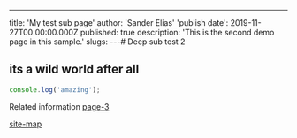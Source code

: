 ---
title: 'My test sub page'
author: 'Sander Elias'
'publish date': 2019-11-27T00:00:00.000Z
published: true
description: 'This is the second demo page in this sample.'
slugs:
---# Deep sub test 2

## its a wild world after all

```typescript
console.log('amazing');
```

Related information [page-3](/blog/page-3)

[site-map](/home)

